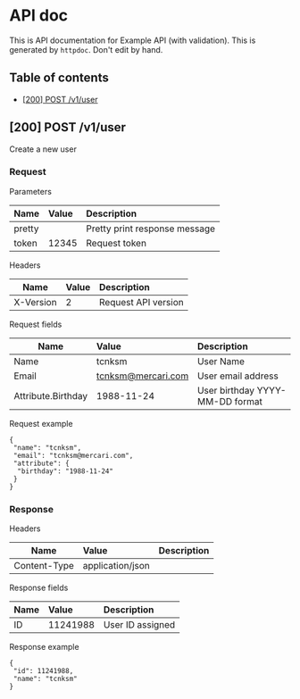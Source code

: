 # API doc

This is API documentation for Example API (with validation). This is generated by `httpdoc`. Don't edit by hand.

## Table of contents

- [[200] POST /v1/user](#200-post-v1user)


## [200] POST /v1/user

Create a new user

### Request

Parameters

| Name  | Value  | Description |
| ----- | :----- | :--------- |
| pretty |  | Pretty print response message |
| token | 12345 | Request token |


Headers

| Name  | Value  | Description |
| ----- | :----- | :--------- |
| X-Version | 2 | Request API version |



Request fields

| Name  | Value  | Description |
| ----- | :----- | :--------- |
| Name | tcnksm | User Name |
| Email | tcnksm@mercari.com | User email address |
| Attribute.Birthday | 1988-11-24 | User birthday YYYY-MM-DD format |



Request example

```
{
 "name": "tcnksm",
 "email": "tcnksm@mercari.com",
 "attribute": {
  "birthday": "1988-11-24"
 }
}

```


### Response

Headers

| Name  | Value  | Description |
| ----- | :----- | :--------- |
| Content-Type | application/json |  |



Response fields

| Name  | Value  | Description |
| ----- | :----- | :--------- |
| ID | 11241988 | User ID assigned |



Response example

```
{
 "id": 11241988,
 "name": "tcnksm"
}

```


